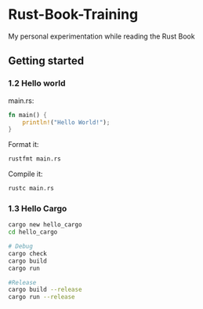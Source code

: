 # Rust-Book-Training
My personal experimentation while reading the Rust Book

## Getting started
### 1.2 Hello world
main.rs:
```rust
fn main() {
    println!("Hello World!");
}
```
Format it:
```bash
rustfmt main.rs
```
Compile it:
```bash
rustc main.rs
```

### 1.3 Hello Cargo

```bash
cargo new hello_cargo
cd hello_cargo

# Debug
cargo check
cargo build
cargo run

#Release
cargo build --release
cargo run --release
```

